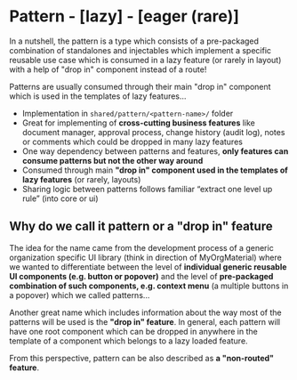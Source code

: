 # Pattern - [lazy] - [eager (rare)]

In a nutshell, the pattern is a type which consists of a pre-packaged combination of standalones and injectables which implement a specific reusable use case which is consumed in a lazy feature (or rarely in layout) with a help of "drop in" component instead of a route!

Patterns are usually consumed through their main "drop in" component which is used in the templates of lazy features…

- Implementation in `shared/pattern/<pattern-name>/` folder
- Great for implementing of **cross-cutting business features** like document manager, approval process, change history (audit log), notes or comments which could be dropped in many lazy features
- One way dependency between patterns and features, **only features can consume patterns but not the other way around**
- Consumed through main **"drop in" component used in the templates of lazy features** (or rarely, layouts)
- Sharing logic between patterns follows familiar “extract one level up rule” (into core or ui)

## Why do we call it pattern or a "drop in" feature

The idea for the name came from the development process of a generic organization specific UI library (think in direction of MyOrgMaterial) where we wanted to differentiate between the level of **individual generic reusable UI components (e.g. button or popover)** and the level of **pre-packaged combination of such components, e.g. context menu** (a multiple buttons in a popover) which we called patterns…

Another great name which includes information about the way most of the patterns will be used is the **"drop in" feature**. In general, each pattern will have one root component which can be dropped in anywhere in the template of a
component which belongs to a lazy loaded feature.

From this perspective, pattern can be also described as **a "non-routed" feature**.
